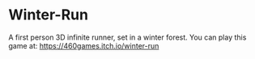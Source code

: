 # Winter-Run
A first person 3D infinite runner, set in a winter forest.
You can play this game at: https://460games.itch.io/winter-run
